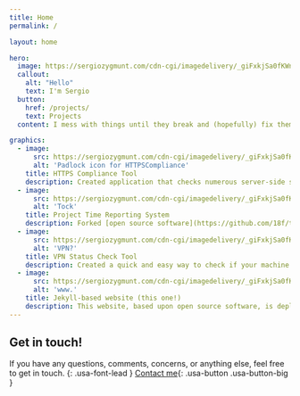 ```yaml
---
title: Home
permalink: /

layout: home

hero:
  image: https://sergiozygmunt.com/cdn-cgi/imagedelivery/_giFxkjSa0fKWn6HYiz9Ug/bc4e8749-d08d-41cd-51fd-a035b1c91a00/public
  callout:
    alt: "Hello"
    text: I'm Sergio
  button:
    href: /projects/
    text: Projects
  content: I mess with things until they break and (hopefully) fix them. <br> Projects, skills, & experience - it's all here - here's some highlights

graphics:
  - image:
      src: https://sergiozygmunt.com/cdn-cgi/imagedelivery/_giFxkjSa0fKWn6HYiz9Ug/dd18dbe1-6e75-4a39-ff61-1da0eb22f200/public
      alt: 'Padlock icon for HTTPSCompliance'
    title: HTTPS Compliance Tool
    description: Created application that checks numerous server-side settings of web properties to see if they are deployed following best practices.
  - image:
      src: https://sergiozygmunt.com/cdn-cgi/imagedelivery/_giFxkjSa0fKWn6HYiz9Ug/9967e8a1-8646-46e9-0933-cdb04285a700/public
      alt: 'Tock'
    title: Project Time Reporting System
    description: Forked [open source software](https://github.com/18f/tock) to create a time and attendance system. [Learn more about my deployment](/projects/#tock-time-tracking-system-fork-of-open-source-project)
  - image:
      src: https://sergiozygmunt.com/cdn-cgi/imagedelivery/_giFxkjSa0fKWn6HYiz9Ug/d12f5680-0f5c-450e-2b77-af8efa29d600/public
      alt: 'VPN?'
    title: VPN Status Check Tool
    description: Created a quick and easy way to check if your machine is connected to a particular VPN server with full tunneling.
  - image:
      src: https://sergiozygmunt.com/cdn-cgi/imagedelivery/_giFxkjSa0fKWn6HYiz9Ug/98d33a31-0a4b-4a27-56b7-d9a7d6078700/public
      alt: 'www.'
    title: Jekyll-based website (this one!)
    description: This website, based upon open source software, is deployed using Jekyll.
---
```

## Get in touch!

If you have any questions, comments, concerns, or anything else, feel free to get in touch.
{: .usa-font-lead }
[Contact me](/contact/){: .usa-button .usa-button-big }
